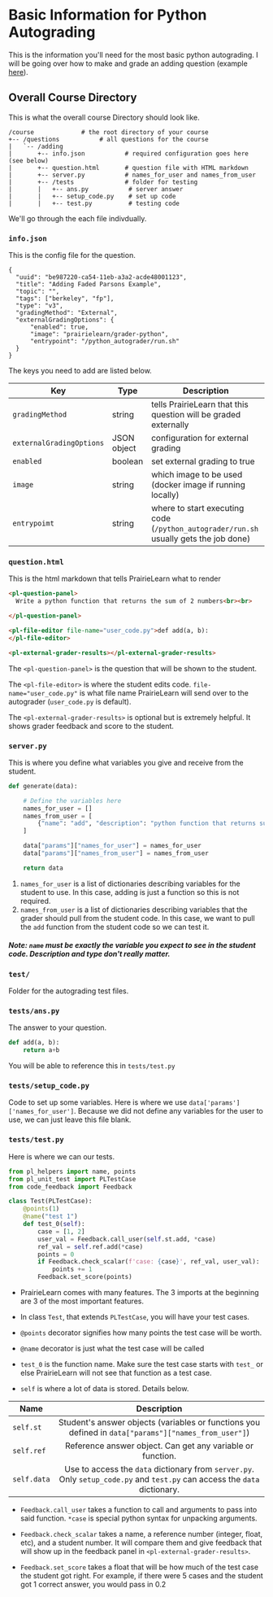 # Basic Information for Python Autograding
This is the information you'll need for the most basic python autograding. I will be going over how to make and grade an adding question (example [here](examples/adding)).

## Overall Course Directory
This is what the overall course Directory should look like.
```
/course             # the root directory of your course
+-- /questions           # all questions for the course
|   `-- /adding
|       +-- info.json           # required configuration goes here (see below)
|       +-- question.html       # question file with HTML markdown
|       +-- server.py           # names_for_user and names_from_user
|       +-- /tests              # folder for testing
|       |   +-- ans.py           # server answer
|       |   +-- setup_code.py    # set up code
|       |   +-- test.py          # testing code
```

We'll go through the each file indivdually.

### `info.json`
This is the config file for the question.
```
{
  "uuid": "be987220-ca54-11eb-a3a2-acde48001123",
  "title": "Adding Faded Parsons Example",
  "topic": "",
  "tags": ["berkeley", "fp"],
  "type": "v3",
  "gradingMethod": "External",
  "externalGradingOptions": {
      "enabled": true,
      "image": "prairielearn/grader-python",
      "entrypoint": "/python_autograder/run.sh"
  }
}
```

The keys you need to add are listed below.

Key | Type | Description
--- | --- | ---
`gradingMethod` | string | tells PrairieLearn that this question will be graded externally
`externalGradingOptions` | JSON object | configuration for external grading
`enabled` | boolean | set external grading to true
`image` | string | which image to be used (docker image if running locally)
`entrypoimt` | string | where to start executing code (`/python_autograder/run.sh` usually gets the job done)

### `question.html`
This is the html markdown that tells PrairieLearn what to render
```html
<pl-question-panel>
  Write a python function that returns the sum of 2 numbers<br><br>

</pl-question-panel>

<pl-file-editor file-name="user_code.py">def add(a, b):
</pl-file-editor>

<pl-external-grader-results></pl-external-grader-results>
```
The `<pl-question-panel>` is the question that will be shown to the student.

The `<pl-file-editor>` is where the student edits code. `file-name="user_code.py"` is what file name PrairieLearn will send over to the autograder (`user_code.py` is default).

The `<pl-external-grader-results>` is optional but is extremely helpful. It shows grader feedback and score to the student.

### `server.py`
This is where you define what variables you give and receive from the student.
```python
def generate(data):

    # Define the variables here
    names_for_user = []
    names_from_user = [
        {"name": "add", "description": "python function that returns sum of 2 numbers", "type": "python function"}
    ]

    data["params"]["names_for_user"] = names_for_user
    data["params"]["names_from_user"] = names_from_user

    return data
```
1. `names_for_user` is a list of dictionaries describing variables for the student to use. In this case, adding is just a function so this is not required.
2. `names_from_user` is a list of dictionaries describing variables that the grader should pull from the student code. In this case, we want to pull the `add` function from the student code so we can test it.

##### Note: `name` must be exactly the variable you expect to see in the student code. Description and type don't really matter.

### `test/`
Folder for the autograding test files.

### `tests/ans.py`
The answer to your question.
```python
def add(a, b):
    return a+b
```
You will be able to reference this in `tests/test.py`

### `tests/setup_code.py`
Code to set up some variables. Here is where we use `data['params']['names_for_user']`. Because we did not define any variables for the user to use, we can just leave this file blank.

### `tests/test.py`
Here is where we can our tests.
```python
from pl_helpers import name, points
from pl_unit_test import PLTestCase
from code_feedback import Feedback

class Test(PLTestCase):
    @points(1)
    @name("test 1")
    def test_0(self):
        case = [1, 2]
        user_val = Feedback.call_user(self.st.add, *case)
        ref_val = self.ref.add(*case)
        points = 0
        if Feedback.check_scalar(f'case: {case}', ref_val, user_val):
            points += 1
        Feedback.set_score(points)
```
- PrairieLearn comes with many features. The 3 imports at the beginning are 3 of the most important features.

- In class `Test`, that extends `PLTestCase`, you will have your test cases.

- `@points` decorator signifies how many points the test case will be worth.

- `@name` decorator is just what the test case will be called

- `test_0` is the function name. Make sure the test case starts with `test_` or else PrairieLearn will not see that function as a test case.

- `self` is where a lot of data is stored. Details below.

|Name| Description|
|----|:----------:|
|`self.st`| Student's answer objects (variables or functions you defined in `data["params"]["names_from_user"]`)|
|`self.ref`| Reference answer object. Can get any variable or function.|
|`self.data`| Use to access the `data` dictionary from `server.py`. Only `setup_code.py` and `test.py` can access the `data` dictionary. |

- `Feedback.call_user` takes a function to call and arguments to pass into said function. `*case` is special python syntax for unpacking arguments.

-  `Feedback.check_scalar` takes a name, a reference number (integer, float, etc), and a student number. It will compare them and give feedback that will show up in the feedback panel in `<pl-external-grader-results>`.

- `Feedback.set_score` takes a float that will be how much of the test case the student got right. For example, if there were 5 cases and the student got 1 correct answer, you would pass in 0.2